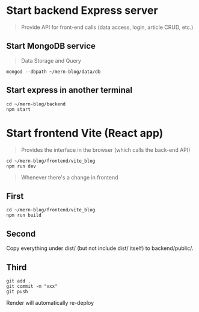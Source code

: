 # Start backend Express server

> Provide API for front-end calls (data access, login, article CRUD, etc.)

## Start MongoDB service

> Data Storage and Query

```
mongod --dbpath ~/mern-blog/data/db
```

## Start express in another terminal

```
cd ~/mern-blog/backend
npm start
```

# Start frontend Vite (React app)

> Provides the interface in the browser (which calls the back-end API)

```
cd ~/mern-blog/frontend/vite_blog
npm run dev
```

> Whenever there's a change in frontend

## First

```
cd ~/mern-blog/frontend/vite_blog
npm run build
```

## Second

Copy everything under dist/ (but not include dist/ itself) to backend/public/.

## Third

```
git add .
git commit -m "xxx"
git push
```

Render will automatically re-deploy
